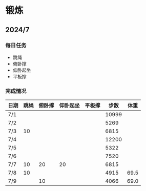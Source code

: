 # 锻炼
## 2024/7

### 每日任务
- 跳绳
- 俯卧撑
- 仰卧起坐
- 平板撑

### 完成情况
| 日期 | 跳绳 | 俯卧撑 | 仰卧起坐 | 平板撑 |   步数  |  体重  |
| --- | ---- | ------ | ------- | ------ | ------ | ------ |
| 7/1 |      |        |         |        |  10999  |       |
| 7/2 |      |        |         |        |   5269  |       |
| 7/3 |  10  |        |         |        |   6815  |       |
| 7/4 |      |        |         |        |  12200  |       |
| 7/5 |      |        |         |        |   5322  |       |
| 7/6 |      |        |         |        |   7520  |       |
| 7/7 |  10  |   20   |   20    |        |   6815  |       |
| 7/8 |  10  |        |         |        |   4915  |  69.5 |
| 7/9 |      |   10   |         |        |   4066  |  69.0 |